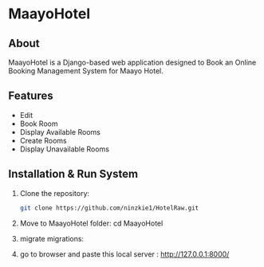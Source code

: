 # MaayoHotel

## About
MaayoHotel is a Django-based web application designed to Book an Online Booking Management System for Maayo Hotel.

## Features
- Edit
- Book Room
- Display Available Rooms
- Create Rooms
- Display Unavailable Rooms


## Installation & Run System
1. Clone the repository:
   ```sh
   git clone https://github.com/ninzkie1/HotelRaw.git

2. Move to MaayoHotel folder:
	cd MaayoHotel
3. migrate migrations:

4. go to browser and paste this local server :  http://127.0.0.1:8000/
